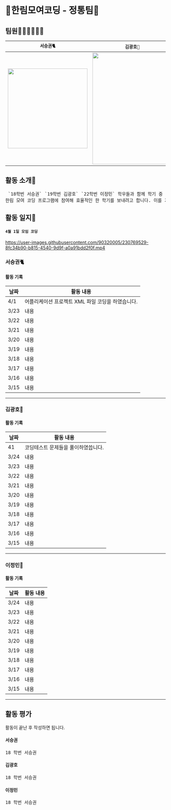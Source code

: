 # 🚀한림모여코딩 - 정통팀🚀

## 팀원👨‍💻👨‍💻👩‍💻
| <b>`서승권🐈`</b> | <b>`김광호🐰`</b> | <b>`이정민🐊`</b> |
| --- | --- | --- | 
|<img src = "https://user-images.githubusercontent.com/90320005/227460203-0998ac4d-f8f0-4371-8ba6-13af6a05545e.png" width="250px" height="250px"> | <img src = "https://user-images.githubusercontent.com/90320005/227460287-05313607-4a4e-49ae-ac68-9bb78d38611a.jpg" width="250px" height="350px"> | <img src = "https://user-images.githubusercontent.com/90320005/227460314-4136213f-540a-44b9-90ab-bc67e0ce7b27.png" width="250px" height="350px"> |




## 활동 소개📝

<pre> `18학번 서승권` `19학번 김광호` `22학번 이정민` 학우들과 함께 학기 중 및 시험기간동안 함께 코딩 공부를 하며
한림 모여 코딩 프로그램에 참여해 효율적인 한 학기를 보내려고 합니다. 이를 기록하기 위한 깃허브 일지입니다.</pre>

## 활동 일지📖

#### `4월 1일 모임 코딩`

https://user-images.githubusercontent.com/90320005/230769529-8fc34b90-b815-4540-9d9f-a0a91bdd2f0f.mp4

### 서승권🐈

#### 활동 기록

날짜 | 활동 내용 |
--- | --- |
4/1 | 어플리케이션 프로젝트 XML 파일 코딩을 하였습니다. |
3/23 | 내용 |
3/22 | 내용 |
3/21 | 내용 |
3/20 | 내용 |
3/19 | 내용 |
3/18 | 내용 |
3/17 | 내용 |
3/16 | 내용 |
3/15 | 내용 |

---

### 김광호🐰

#### 활동 기록

날짜 | 활동 내용 |
--- | --- |
41 | 코딩테스트 문제들을 풀이하였씁니다.|
3/24 | 내용 |
3/23 | 내용 |
3/22 | 내용 |
3/21 | 내용 |
3/20 | 내용 |
3/19 | 내용 |
3/18 | 내용 |
3/17 | 내용 |
3/16 | 내용 |
3/15 | 내용 |

---

### 이정민🐊

#### 활동 기록

날짜 | 활동 내용 |
--- | --- |
3/24 | 내용 |
3/23 | 내용 |
3/22 | 내용 |
3/21 | 내용 |
3/20 | 내용 |
3/19 | 내용 |
3/18 | 내용 |
3/17 | 내용 |
3/16 | 내용 |
3/15 | 내용 |

---

## 활동 평가

활동이 끝난 후 작성하면 됩니다.

#### 서승권
<pre>18 학번 서승권</pre>

#### 김광호
<pre>18 학번 서승권</pre>

#### 이정민
<pre>18 학번 서승권</pre>

